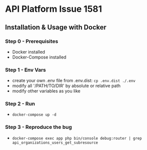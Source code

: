 # API Platform Issue 1581

## Installation & Usage with Docker

### Step 0 - Prerequisites
- Docker installed
- Docker-Compose installed

### Step 1 - Env Vars
- create your own .env file from .env.dist: `cp .env.dist ./.env` 
- modify all '/PATH/TO/DIR' by absolute or relative path
- modify other variables as you like

### Step 2 - Run
- `docker-compose up -d`

### Step 3 - Reproduce the bug
- `docker-compose exec app php bin/console debug:router | grep api_organizations_users_get_subresource`
